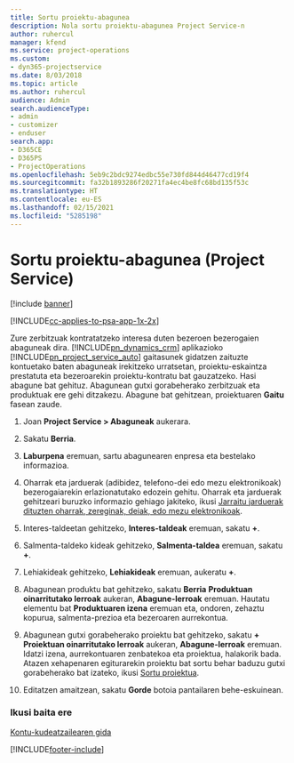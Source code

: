 ```yaml
---
title: Sortu proiektu-abagunea
description: Nola sortu proiektu-abagunea Project Service-n
author: ruhercul
manager: kfend
ms.service: project-operations
ms.custom:
- dyn365-projectservice
ms.date: 8/03/2018
ms.topic: article
ms.author: ruhercul
audience: Admin
search.audienceType:
- admin
- customizer
- enduser
search.app:
- D365CE
- D365PS
- ProjectOperations
ms.openlocfilehash: 5eb9c2bdc9274edbc55e730fd844d46477cd19f4
ms.sourcegitcommit: fa32b1893286f20271fa4ec4be8fc68bd135f53c
ms.translationtype: HT
ms.contentlocale: eu-ES
ms.lasthandoff: 02/15/2021
ms.locfileid: "5285198"
---
```

# <a name="create-a-project-opportunity-project-service"></a>Sortu proiektu-abagunea (Project Service)

[!include [banner](../includes/psa-now-project-operations.md)]

[!INCLUDE[cc-applies-to-psa-app-1x-2x](../includes/cc-applies-to-psa-app-1x-2x.md)]

Zure zerbitzuak kontratatzeko interesa duten bezeroen bezerogaien abaguneak dira. [!INCLUDE[pn_dynamics_crm](../includes/pn-dynamics-crm.md)] aplikazioko [!INCLUDE[pn_project_service_auto](../includes/pn-project-service-auto.md)] gaitasunek gidatzen zaituzte kontuetako baten abaguneak irekitzeko urratsetan, proiektu-eskaintza prestatuta eta bezeroarekin proiektu-kontratu bat gauzatzeko. Hasi abagune bat gehituz. Abagunean gutxi gorabeherako zerbitzuak eta produktuak ere gehi ditzakezu. Abagune bat gehitzean, proiektuaren **Gaitu** fasean zaude.  
  
1.  Joan **Project Service > Abaguneak** aukerara.  
  
2.  Sakatu **Berria**.  
  
3.  **Laburpena** eremuan, sartu abagunearen enpresa eta bestelako informazioa.  
  
4.  Oharrak eta jarduerak (adibidez, telefono-dei edo mezu elektronikoak) bezerogaiarekin erlazionatutako edozein gehitu. Oharrak eta jarduerak gehitzeari buruzko informazio gehiago jakiteko, ikusi [Jarraitu jarduerak dituzten oharrak, zereginak, deiak, edo mezu elektronikoak](https://docs.microsoft.com/dynamics365/customerengagement/on-premises/basics/work-with-activities).  
  
5.  Interes-taldeetan gehitzeko, **Interes-taldeak** eremuan, sakatu **+**.  
  
6.  Salmenta-taldeko kideak gehitzeko, **Salmenta-taldea** eremuan, sakatu **+**.  
  
7.  Lehiakideak gehitzeko, **Lehiakideak** eremuan, aukeratu **+**.  
  
8.  Abagunean produktu bat gehitzeko, sakatu **Berria** **Produktuan oinarritutako lerroak** aukeran, **Abagune-lerroak** eremuan. Hautatu elementu bat **Produktuaren izena** eremuan eta, ondoren, zehaztu kopurua, salmenta-prezioa eta bezeroaren aurrekontua.  
  
9. Abagunean gutxi gorabeherako proiektu bat gehitzeko, sakatu **+** **Proiektuan oinarritutako lerroak** aukeran, **Abagune-lerroak** eremuan. Idatzi izena, aurrekontuaren zenbatekoa eta proiektua, halakorik bada. Atazen xehapenaren egiturarekin proiektu bat sortu behar baduzu gutxi gorabeherako bat izateko, ikusi [Sortu proiektua](../psa/create-project.md).  
  
10. Editatzen amaitzean, sakatu **Gorde** botoia pantailaren behe-eskuinean.  
  
### <a name="see-also"></a>Ikusi baita ere  
 [Kontu-kudeatzailearen gida](../psa/account-manager-guide.md)


[!INCLUDE[footer-include](../includes/footer-banner.md)]